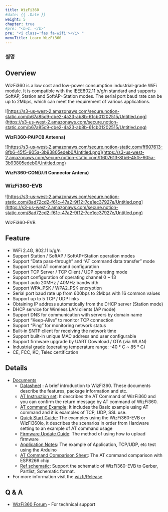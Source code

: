 ```yaml
---
title: WizFi360
#date: {{ .Date }}
weight: 5
chapter: true
#pre: "<b>1. </b>"
pre: "<i class='fas fa-wifi'></i> "
menuTitle: Learn WizFi360
---
```


### 설명

## Overview

WizFi360 is a low cost and low-power consumption industrial-grade WiFi module. It is compatible with the IEEE802.11 b/g/n standard and supports SoftAP, Station and SoftAP+Station modes. The serial port baud rate can be up to 2Mbps, which can meet the requirement of various applications.

![https://s3-us-west-2.amazonaws.com/secure.notion-static.com/b67a85c9-cbe2-4a23-ab8b-61cb01202515/Untitled.png](https://s3-us-west-2.amazonaws.com/secure.notion-static.com/b67a85c9-cbe2-4a23-ab8b-61cb01202515/Untitled.png)

**WizFi360-PA(PCB Antenna)**

![https://s3-us-west-2.amazonaws.com/secure.notion-static.com/ff607613-8fb6-45f5-905a-3b93805edeb0/Untitled.png](https://s3-us-west-2.amazonaws.com/secure.notion-static.com/ff607613-8fb6-45f5-905a-3b93805edeb0/Untitled.png)

**WizFi360-CON(U.fl Connector Antena)**

### WizFi360-EVB

![https://s3-us-west-2.amazonaws.com/secure.notion-static.com/8ad72cd2-f61c-47a2-9f12-7ce1ec37927e/Untitled.png](https://s3-us-west-2.amazonaws.com/secure.notion-static.com/8ad72cd2-f61c-47a2-9f12-7ce1ec37927e/Untitled.png)

WizFi360-EVB

## Feature

-   WiFi 2.4G, 802.11 b/g/n
-   Support Station / SoftAP / SoftAP+Station operation modes
-   Support “Data pass-through” and “AT command data transfer” mode
-   Support serial AT command configuration
-   Support TCP Server / TCP Client / UDP operating mode
-   Support configuration of operating channel 0 ~ 13
-   Support auto 20MHz / 40MHz bandwidth
-   Support WPA_PSK / WPA2_PSK encryption
-   Serial port baud rate up from 600bps to 2Mbps with 16 common values
-   Support up to 5 TCP / UDP links
-   Obtaining IP address automatically from the DHCP server (Station mode)
-   DHCP service for Wireless LAN clients (AP mode)
-   Support DNS for communication with servers by domain name
-   Support “Keep-Alive” to monitor TCP connection
-   Support “Ping” for monitoring network status
-   Built-in SNTP client for receiving the network time
-   Support built-in unique MAC address and user configurable
-   Support firmware upgrade by UART Download / OTA (via WLAN)
-   Industrial grade (operating temperature range: -40 ° C ~ 85 ° C)
-   CE, FCC, KC, Telec certification

## Details

-   [Documents](http://wizwiki.net/wiki/doku.php?id=products:wizfi360:wizfi360ds:start)
    -   [Datasheet](http://wizwiki.net/wiki/doku.php?id=products:wizfi360:wizfi360ds:start#datasheet) : A brief introduction to WizFi360. These documents describe the features, package information and etc.
    -   [AT Instruction set](http://wizwiki.net/wiki/doku.php?id=products:wizfi360:wizfi360ds:start#at_instruction_set): It describes the AT Command of WizFi360 and you can confirm the return message by AT command of WizFi360.
    -   [AT command Example](http://wizwiki.net/wiki/doku.php?id=products:wizfi360:wizfi360ds:start#at_command_examples): It includes the Basic example using AT command and it is examples of TCP, UDP, SSL use.
    -   [Quick Start Guide](http://wizwiki.net/wiki/doku.php?id=products:wizfi360:wizfi360ds:start#quick_start_guide): The examples using the WizFi360-EVB or WizFi360io, it describes the scenarios in order from Hardware setting to an example of AT command usage
    -   [Firmware Update Guide](http://wizwiki.net/wiki/doku.php?id=products:wizfi360:wizfi360ds:start#firmware_update_guide): The method of using how to upload firmware
    -   [Application Notes](http://wizwiki.net/wiki/doku.php?id=products:wizfi360:wizfi360ds:start#application_notes): The example of Application, TCP/UDP, etc test using the Arduino
    -   [AT Command Comparison Sheet](http://wizwiki.net/wiki/doku.php?id=products:wizfi360:wizfi360ds:start#at_command_comparison_sheet): The AT command comparison with ESP8266 chip
    -   [Ref schematic](https://github.com/Wiznet/Hardware-Files-of-WIZnet/tree/master/07_WizFi_Module/WizFi360-EVB-Shield): Support the schematic of WizFi360-EVB to Gerber, Partlist, Schematic format.
-   For more information visit the [wizfi/Release](https://github.com/wizfi/Release)

## Q & A

-   [WizFi360 Forum](https://forum.wiznet.io/c/wifi-module/wizfi360) - For technical support
